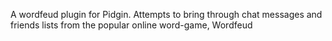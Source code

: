 A wordfeud plugin for Pidgin.  Attempts to bring through chat messages and friends lists from the popular online word-game, Wordfeud